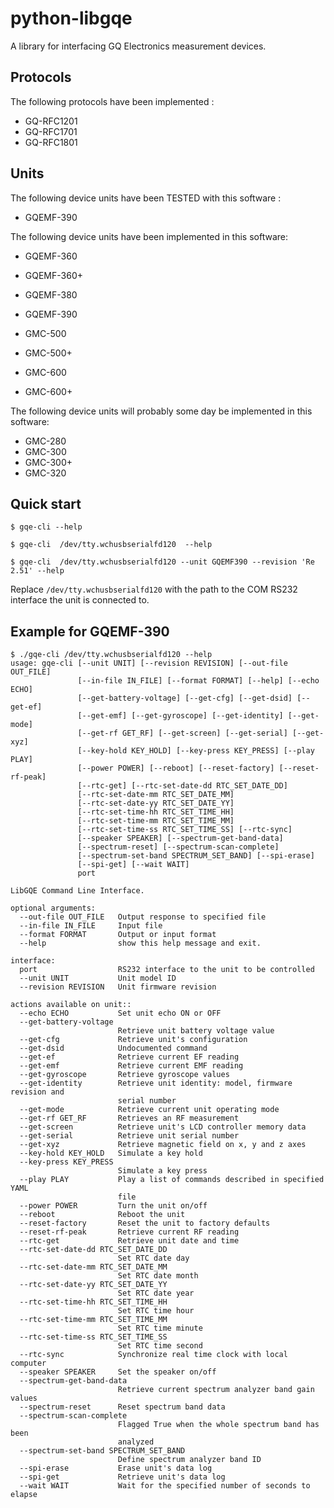 # python-libgqe

A library for interfacing GQ Electronics measurement devices.

## Protocols

The following protocols have been implemented :
- GQ-RFC1201
- GQ-RFC1701
- GQ-RFC1801

## Units

The following device units have been TESTED with this software :

- GQEMF-390

The following device units have been implemented in this software:

- GQEMF-360
- GQEMF-360+
- GQEMF-380
- GQEMF-390

- GMC-500
- GMC-500+
- GMC-600
- GMC-600+

The following device units will probably some day be implemented in this software:

- GMC-280
- GMC-300
- GMC-300+
- GMC-320

## Quick start

`$ gqe-cli --help`

`$ gqe-cli  /dev/tty.wchusbserialfd120  --help`

`$ gqe-cli  /dev/tty.wchusbserialfd120 --unit GQEMF390 --revision 'Re 2.51' --help`

Replace `/dev/tty.wchusbserialfd120` with the path to the COM RS232 interface the unit is connected to.

## Example for GQEMF-390

```
$ ./gqe-cli /dev/tty.wchusbserialfd120 --help
usage: gqe-cli [--unit UNIT] [--revision REVISION] [--out-file OUT_FILE]
               [--in-file IN_FILE] [--format FORMAT] [--help] [--echo ECHO]
               [--get-battery-voltage] [--get-cfg] [--get-dsid] [--get-ef]
               [--get-emf] [--get-gyroscope] [--get-identity] [--get-mode]
               [--get-rf GET_RF] [--get-screen] [--get-serial] [--get-xyz]
               [--key-hold KEY_HOLD] [--key-press KEY_PRESS] [--play PLAY]
               [--power POWER] [--reboot] [--reset-factory] [--reset-rf-peak]
               [--rtc-get] [--rtc-set-date-dd RTC_SET_DATE_DD]
               [--rtc-set-date-mm RTC_SET_DATE_MM]
               [--rtc-set-date-yy RTC_SET_DATE_YY]
               [--rtc-set-time-hh RTC_SET_TIME_HH]
               [--rtc-set-time-mm RTC_SET_TIME_MM]
               [--rtc-set-time-ss RTC_SET_TIME_SS] [--rtc-sync]
               [--speaker SPEAKER] [--spectrum-get-band-data]
               [--spectrum-reset] [--spectrum-scan-complete]
               [--spectrum-set-band SPECTRUM_SET_BAND] [--spi-erase]
               [--spi-get] [--wait WAIT]
               port

LibGQE Command Line Interface.

optional arguments:
  --out-file OUT_FILE   Output response to specified file
  --in-file IN_FILE     Input file
  --format FORMAT       Output or input format
  --help                show this help message and exit.

interface:
  port                  RS232 interface to the unit to be controlled
  --unit UNIT           Unit model ID
  --revision REVISION   Unit firmware revision

actions available on unit::
  --echo ECHO           Set unit echo ON or OFF
  --get-battery-voltage
                        Retrieve unit battery voltage value
  --get-cfg             Retrieve unit's configuration
  --get-dsid            Undocumented command
  --get-ef              Retrieve current EF reading
  --get-emf             Retrieve current EMF reading
  --get-gyroscope       Retrieve gyroscope values
  --get-identity        Retrieve unit identity: model, firmware revision and
                        serial number
  --get-mode            Retrieve current unit operating mode
  --get-rf GET_RF       Retrieves an RF measurement
  --get-screen          Retrieve unit's LCD controller memory data
  --get-serial          Retrieve unit serial number
  --get-xyz             Retrieve magnetic field on x, y and z axes
  --key-hold KEY_HOLD   Simulate a key hold
  --key-press KEY_PRESS
                        Simulate a key press
  --play PLAY           Play a list of commands described in specified YAML
                        file
  --power POWER         Turn the unit on/off
  --reboot              Reboot the unit
  --reset-factory       Reset the unit to factory defaults
  --reset-rf-peak       Retrieve current RF reading
  --rtc-get             Retrieve unit date and time
  --rtc-set-date-dd RTC_SET_DATE_DD
                        Set RTC date day
  --rtc-set-date-mm RTC_SET_DATE_MM
                        Set RTC date month
  --rtc-set-date-yy RTC_SET_DATE_YY
                        Set RTC date year
  --rtc-set-time-hh RTC_SET_TIME_HH
                        Set RTC time hour
  --rtc-set-time-mm RTC_SET_TIME_MM
                        Set RTC time minute
  --rtc-set-time-ss RTC_SET_TIME_SS
                        Set RTC time second
  --rtc-sync            Synchronize real time clock with local computer
  --speaker SPEAKER     Set the speaker on/off
  --spectrum-get-band-data
                        Retrieve current spectrum analyzer band gain values
  --spectrum-reset      Reset spectrum band data
  --spectrum-scan-complete
                        Flagged True when the whole spectrum band has been
                        analyzed
  --spectrum-set-band SPECTRUM_SET_BAND
                        Define spectrum analyzer band ID
  --spi-erase           Erase unit's data log
  --spi-get             Retrieve unit's data log
  --wait WAIT           Wait for the specified number of seconds to elapse
```
